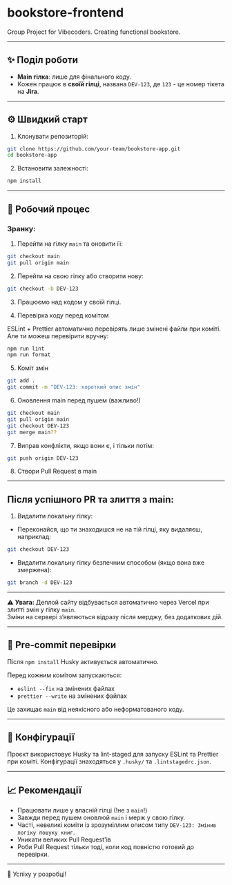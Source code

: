 # bookstore-frontend

Group Project for Vibecoders. Creating functional bookstore.

---

## ✨ Поділ роботи

- **Main гілка**: лише для фінального коду.
- Кожен працює в **своїй гілці**, названа `DEV-123`, де `123` - це номер тікета на **Jira**.

---

## ⚙️ Швидкий старт

1. Клонувати репозиторій:

```bash
git clone https://github.com/your-team/bookstore-app.git
cd bookstore-app
```

2. Встановити залежності:

```bash
npm install
```

---

## 🚀 Робочий процес

### Зранку:

1. Перейти на гілку `main` та оновити її:

```bash
git checkout main
git pull origin main
```

2. Перейти на свою гілку або створити нову:

```bash
git checkout -b DEV-123
```

3. Працюємо над кодом у своїй гілці.

4. Перевірка коду перед комітом

ESLint + Prettier автоматично перевірять лише змінені файли при коміті.
Але ти можеш перевірити вручну:

```bash
npm run lint
npm run format
```

5. Коміт змін

```bash
git add .
git commit -m "DEV-123: короткий опис змін"
```

6. Оновлення main перед пушем (важливо!)

```bash
git checkout main
git pull origin main
git checkout DEV-123
git merge main??
```

7. Виправ конфлікти, якщо вони є, і тільки потім:

```bash
git push origin DEV-123
```

8. Створи Pull Request в main

---

## Після успішного PR та злиття з main:

1. Видалити локальну гілку:

- Переконайся, що ти знаходишся не на тій гілці, яку видаляєш, наприклад:

```bash
git checkout DEV-123
```

- Видалити локальну гілку безпечним способом (якщо вона вже змержена):

```bash
git branch -d DEV-123
```

---

⚠️ **Увага:** Деплой сайту відбувається автоматично через Vercel при злитті змін у гілку `main`.  
Зміни на сервері з’являються відразу після мерджу, без додаткових дій.

---

## 🔐 Pre-commit перевірки

Після `npm install` Husky активується автоматично.

Перед кожним комітом запускаються:

- `eslint --fix` на змінених файлах
- `prettier --write` на змінених файлах

Це захищає `main` від неякісного або неформатованого коду.

---

## 📄 Конфігурації

Проєкт використовує Husky та lint-staged для запуску ESLint та Prettier при коміті.
Конфігурації знаходяться у `.husky/` та `.lintstagedrc.json`.

---

## 📈 Рекомендації

- Працювати лише у власній гілці (!не з `main`!)
- Завжди перед пушем оновлюй `main` і мерж у свою гілку.
- Часті, невеликі коміти із зрозуміллим описом типу `DEV-123: Змінив логіку пошуку книг`.
- Уникати великих Pull Request'ів
- Роби Pull Request тільки тоді, коли код повністю готовий до перевірки.

---

👊 Успіху у розробці!

